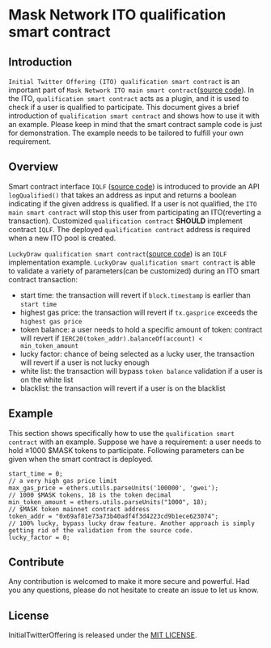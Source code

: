 # Mask Network ITO qualification smart contract

## Introduction

`Initial Twitter Offering (ITO) qualification smart contract` is an important part of `Mask Network ITO main smart contract`([source code](https://github.com/DimensionDev/InitialTwitterOffering/blob/master/contracts/ito.sol)). In the ITO, `qualification smart contract` acts as a plugin, and it is used to check if a user is qualified to participate. This document gives a brief introduction of `qualification smart contract` and shows how to use it with an example. Please keep in mind that the smart contract sample code is just for demonstration. The example needs to be tailored to fulfill your own requirement.

## Overview

Smart contract interface `IQLF` ([source code](https://github.com/DimensionDev/InitialTwitterOffering/blob/master/contracts/IQLF.sol)) is introduced to provide an API `logQualified()` that takes an address as input and returns a boolean indicating if the given address is qualified. If a user is not qualified, the `ITO main smart contract` will stop this user from participating an ITO(reverting a transaction). Customized `qualification contract` **SHOULD** implement contract `IQLF`. The deployed `qualification contract` address is required when a new ITO pool is created.

`LuckyDraw qualification smart contract`([source code](https://github.com/DimensionDev/qualification/blob/master/contracts/qualification_luckydraw.sol)) is an `IQLF` implementation example. `LuckyDraw qualification smart contract` is able to validate a variety of parameters(can be customized) during an ITO smart contract transaction:
- start time: the transaction will revert if `block.timestamp` is earlier than `start time`
- highest gas price: the transaction will revert if `tx.gasprice` exceeds the `highest gas price`
- token balance: a user needs to hold a specific amount of token: contract will revert if `IERC20(token_addr).balanceOf(account) < min_token_amount`
- lucky factor: chance of being selected as a lucky user, the transaction will revert if a user is not lucky enough
- white list: the transaction will bypass `token balance` validation if a user is on the white list
- blacklist: the transaction will revert if a user is on the blacklist

## Example

This section shows specifically how to use the `qualification smart contract` with an example. Suppose we have a requirement: a user needs to hold ≥1000 $MASK tokens to participate. Following parameters can be given when the smart contract is deployed.

```
start_time = 0;
// a very high gas price limit
max_gas_price = ethers.utils.parseUnits('100000', 'gwei');
// 1000 $MASK tokens, 18 is the token decimal
min_token_amount = ethers.utils.parseUnits("1000", 18);
// $MASK token mainnet contract address
token_addr = "0x69af81e73a73b40adf4f3d4223cd9b1ece623074";
// 100% lucky, bypass lucky draw feature. Another approach is simply getting rid of the validation from the source code.
lucky_factor = 0;
```

## Contribute

Any contribution is welcomed to make it more secure and powerful. Had you any questions, please do not hesitate to create an issue to let us know.

## License
InitialTwitterOffering is released under the [MIT LICENSE](LICENSE).

